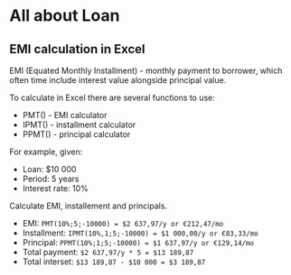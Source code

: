 # All about Loan
## EMI calculation in Excel
EMI (Equated Monthly Installment) - monthly payment to borrower, which often time include interest value alongside principal value.

To calculate in Excel there are several functions to use:
- PMT() - EMI calculator
- IPMT() - installment calculator
- PPMT() - principal calculator

For example, given:
- Loan: $10 000
- Period: 5 years
- Interest rate: 10%

Calculate EMI, installement and principals.
- EMI: `PMT(10%;5;-10000) = $2 637,97/y or €212,47/mo`
- Installment: `IPMT(10%,1;5;-10000) = $1 000,00/y or €83,33/mo`
- Principal: `PPMT(10%;1;5;-10000) = $1 637,97/y or €129,14/mo`
- Total payment: `$2 637,97/y * 5 = $13 189,87`
- Total interset: `$13 189,87 - $10 000 = $3 189,87`
